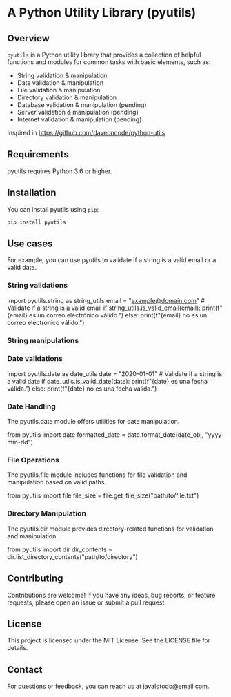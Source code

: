 # A Python Utility Library (pyutils)

## Overview

`pyutils` is a Python utility library that provides a collection of helpful functions and modules for common tasks with basic elements, such as:

- String validation & manipulation
- Date validation & manipulation
- File validation & manipulation
- Directory validation & manipulation
- Database validation & manipulation (pending)
- Server validation & manipulation (pending)
- Internet validation & manipulation (pending)

Inspired in https://github.com/daveoncode/python-utils

## Requirements

pyutils requires Python 3.6 or higher.

## Installation

You can install pyutils using `pip`:

```bash
pip install pyutils
```

## Use cases

For example, you can use pyutils to validate if a string is a valid email or a valid date.

### String validations

import pyutils.string as string_utils
email = "example@domain.com"  # Validate if a string is a valid email
if string_utils.is_valid_email(email):
    print(f"{email} es un correo electrónico válido.")
else:
    print(f"{email} no es un correo electrónico válido.")

### String manipulations

### Date validations

import pyutils.date as date_utils
date = "2020-01-01"   # Validate if a string is a valid date
if date_utils.is_valid_date(date):
    print(f"{date} es una fecha válida.")
else:
    print(f"{date} no es una fecha válida.")

### Date Handling

The pyutils.date module offers utilities for date manipulation.

from pyutils import date
formatted_date = date.format_date(date_obj, "yyyy-mm-dd")

### File Operations

The pyutils.file module includes functions for file validation and manipulation based on valid paths.

from pyutils import file
file_size = file.get_file_size("path/to/file.txt")

### Directory Manipulation

The pyutils.dir module provides directory-related functions for validation and manipulation.

from pyutils import dir
dir_contents = dir.list_directory_contents("path/to/directory")

## Contributing

Contributions are welcome! If you have any ideas, bug reports, or feature requests, please open an issue or submit a pull request.

## License

This project is licensed under the MIT License. See the LICENSE file for details.

## Contact
For questions or feedback, you can reach us at javalotodo@email.com.
